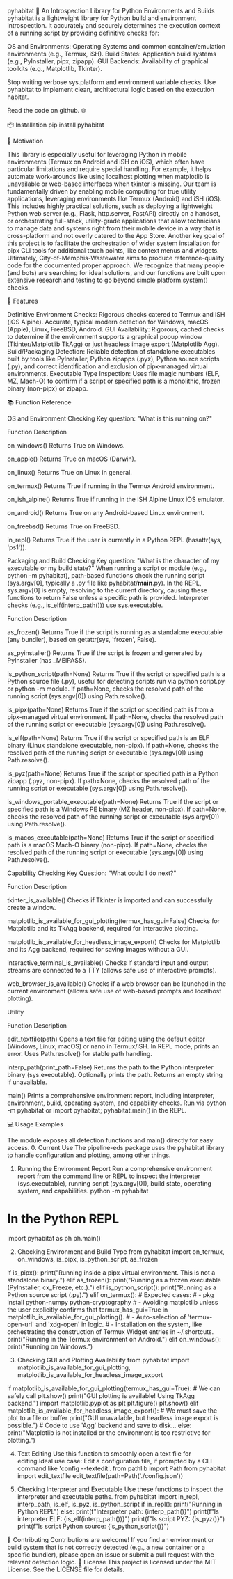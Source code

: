 pyhabitat 🧭
An Introspection Library for Python Environments and Builds
pyhabitat is a lightweight library for Python build and environment introspection. It accurately and securely determines the execution context of a running script by providing definitive checks for:

OS and Environments: Operating Systems and common container/emulation environments (e.g., Termux, iSH).
Build States: Application build systems (e.g., PyInstaller, pipx, zipapp).
GUI Backends: Availability of graphical toolkits (e.g., Matplotlib, Tkinter).

Stop writing verbose sys.platform and environment variable checks. Use pyhabitat to implement clean, architectural logic based on the execution habitat.

Read the code on github. 🌐

📦 Installation
pip install pyhabitat



 🧠 Motivation 

This library is especially useful for leveraging Python in mobile environments (Termux on Android and iSH on iOS), which often have particular limitations and require special handling. For example, it helps automate work-arounds like using localhost plotting when matplotlib is unavailable or web-based interfaces when tkinter is missing.
Our team is fundamentally driven by enabling mobile computing for true utility applications, leveraging environments like Termux (Android) and iSH (iOS). This includes highly practical solutions, such as deploying a lightweight Python web server (e.g., Flask, http.server, FastAPI) directly on a handset, or orchestrating full-stack, utility-grade applications that allow technicians to manage data and systems right from their mobile device in a way that is cross-platform and not overly catered to the App Store.
Another key goal of this project is to facilitate the orchestration of wider system installation for pipx CLI tools for additional touch points, like context menus and widgets.
Ultimately, City-of-Memphis-Wastewater aims to produce reference-quality code for the documented proper approach. We recognize that many people (and bots) are searching for ideal solutions, and our functions are built upon extensive research and testing to go beyond simple platform.system() checks.




 🚀 Features 


Definitive Environment Checks: Rigorous checks catered to Termux and iSH (iOS Alpine). Accurate, typical modern detection for Windows, macOS (Apple), Linux, FreeBSD, Android.
GUI Availability: Rigorous, cached checks to determine if the environment supports a graphical popup window (Tkinter/Matplotlib TkAgg) or just headless image export (Matplotlib Agg).
Build/Packaging Detection: Reliable detection of standalone executables built by tools like PyInstaller, Python zipapps (.pyz), Python source scripts (.py), and correct identification and exclusion of pipx-managed virtual environments.
Executable Type Inspection: Uses file magic numbers (ELF, MZ, Mach-O) to confirm if a script or specified path is a monolithic, frozen binary (non-pipx) or zipapp.





 📚 Function Reference 

OS and Environment Checking
Key question: "What is this running on?"



Function
Description



on_windows()
Returns True on Windows.


on_apple()
Returns True on macOS (Darwin).


on_linux()
Returns True on Linux in general.


on_termux()
Returns True if running in the Termux Android environment.


on_ish_alpine()
Returns True if running in the iSH Alpine Linux iOS emulator.


on_android()
Returns True on any Android-based Linux environment.


on_freebsd()
Returns True on FreeBSD.


in_repl()
Returns True if the user is currently in a Python REPL (hasattr(sys, 'ps1')).


Packaging and Build Checking
Key question: "What is the character of my executable or my build state?"
When running a script or module (e.g., python -m pyhabitat), path-based functions check the running script (sys.argv[0], typically a .py file like pyhabitat/__main__.py). In the REPL, sys.argv[0] is empty, resolving to the current directory, causing these functions to return False unless a specific path is provided. Interpreter checks (e.g., is_elf(interp_path())) use sys.executable.



Function
Description



as_frozen()
Returns True if the script is running as a standalone executable (any bundler), based on getattr(sys, 'frozen', False).


as_pyinstaller()
Returns True if the script is frozen and generated by PyInstaller (has _MEIPASS).


is_python_script(path=None)
Returns True if the script or specified path is a Python source file (.py), useful for detecting scripts run via python script.py or python -m module. If path=None, checks the resolved path of the running script (sys.argv[0]) using Path.resolve().


is_pipx(path=None)
Returns True if the script or specified path is from a pipx-managed virtual environment. If path=None, checks the resolved path of the running script or executable (sys.argv[0]) using Path.resolve().


is_elf(path=None)
Returns True if the script or specified path is an ELF binary (Linux standalone executable, non-pipx). If path=None, checks the resolved path of the running script or executable (sys.argv[0]) using Path.resolve().


is_pyz(path=None)
Returns True if the script or specified path is a Python zipapp (.pyz, non-pipx). If path=None, checks the resolved path of the running script or executable (sys.argv[0]) using Path.resolve().


is_windows_portable_executable(path=None)
Returns True if the script or specified path is a Windows PE binary (MZ header, non-pipx). If path=None, checks the resolved path of the running script or executable (sys.argv[0]) using Path.resolve().


is_macos_executable(path=None)
Returns True if the script or specified path is a macOS Mach-O binary (non-pipx). If path=None, checks the resolved path of the running script or executable (sys.argv[0]) using Path.resolve().


Capability Checking
Key Question: "What could I do next?"



Function
Description



tkinter_is_available()
Checks if Tkinter is imported and can successfully create a window.


matplotlib_is_available_for_gui_plotting(termux_has_gui=False)
Checks for Matplotlib and its TkAgg backend, required for interactive plotting.


matplotlib_is_available_for_headless_image_export()
Checks for Matplotlib and its Agg backend, required for saving images without a GUI.


interactive_terminal_is_available()
Checks if standard input and output streams are connected to a TTY (allows safe use of interactive prompts).


web_browser_is_available()
Checks if a web browser can be launched in the current environment (allows safe use of web-based prompts and localhost plotting).


Utility



Function
Description



edit_textfile(path)
Opens a text file for editing using the default editor (Windows, Linux, macOS) or nano in Termux/iSH. In REPL mode, prints an error. Uses Path.resolve() for stable path handling.


interp_path(print_path=False)
Returns the path to the Python interpreter binary (sys.executable). Optionally prints the path. Returns an empty string if unavailable.


main()
Prints a comprehensive environment report, including interpreter, environment, build, operating system, and capability checks. Run via python -m pyhabitat or import pyhabitat; pyhabitat.main() in the REPL.






 💻 Usage Examples 

The module exposes all detection functions and main() directly for easy access.
0. Current Use
The pipeline-eds package uses the pyhabitat library to handle configuration and plotting, among other things.
1. Running the Environment Report
Run a comprehensive environment report from the command line or REPL to inspect the interpreter (sys.executable), running script (sys.argv[0]), build state, operating system, and capabilities.
python -m pyhabitat

# In the Python REPL
import pyhabitat as ph
ph.main()

2. Checking Environment and Build Type
from pyhabitat import on_termux, on_windows, is_pipx, is_python_script, as_frozen

if is_pipx():
    print("Running inside a pipx virtual environment. This is not a standalone binary.")
elif as_frozen():
    print("Running as a frozen executable (PyInstaller, cx_Freeze, etc.).")
elif is_python_script():
    print("Running as a Python source script (.py).")
elif on_termux():
    # Expected cases:
    # - pkg install python-numpy python-cryptography
    # - Avoiding matplotlib unless the user explicitly confirms that termux_has_gui=True in matplotlib_is_available_for_gui_plotting().
    # - Auto-selection of 'termux-open-url' and 'xdg-open' in logic.
    # - Installation on the system, like orchestrating the construction of Termux Widget entries in ~/.shortcuts.
    print("Running in the Termux environment on Android.")
elif on_windows():
    print("Running on Windows.")

3. Checking GUI and Plotting Availability
from pyhabitat import matplotlib_is_available_for_gui_plotting, matplotlib_is_available_for_headless_image_export

if matplotlib_is_available_for_gui_plotting(termux_has_gui=True):
    # We can safely call plt.show()
    print("GUI plotting is available! Using TkAgg backend.")
    import matplotlib.pyplot as plt
    plt.figure()
    plt.show()
elif matplotlib_is_available_for_headless_image_export():
    # We must save the plot to a file or buffer
    print("GUI unavailable, but headless image export is possible.")
    # Code to use 'Agg' backend and save to disk...
else:
    print("Matplotlib is not installed or the environment is too restrictive for plotting.")

4. Text Editing
Use this function to smoothly open a text file for editing.Ideal use case: Edit a configuration file, if prompted by a CLI command like 'config --textedit'.
from pathlib import Path
from pyhabitat import edit_textfile
edit_textfile(path=Path('./config.json'))

5. Checking Interpreter and Executable
Use these functions to inspect the interpreter and executable paths.
from pyhabitat import in_repl, interp_path, is_elf, is_pyz, is_python_script
if in_repl():
    print("Running in Python REPL")
else:
    print(f"Interpreter path: {interp_path()}")
    print(f"Is interpreter ELF: {is_elf(interp_path())}")
    print(f"Is script PYZ: {is_pyz()}")
    print(f"Is script Python source: {is_python_script()}")




🤝 Contributing
Contributions are welcome! If you find an environment or build system that is not correctly detected (e.g., a new container or a specific bundler), please open an issue or submit a pull request with the relevant detection logic.
📄 License
This project is licensed under the MIT License. See the LICENSE file for details.


